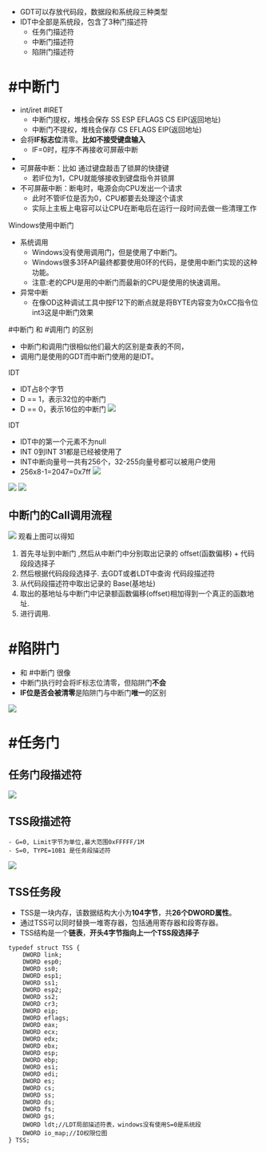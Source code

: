 - GDT可以存放代码段，数据段和系统段三种类型
- IDT中全部是系统段，包含了3种门描述符
	- 任务门描述符
	- 中断门描述符
	- 陷阱门描述符

# #中断门
- int/iret #IRET 
	- 中断门提权，堆栈会保存 SS ESP EFLAGS CS EIP(返回地址) 
	- 中断门不提权，堆栈会保存  CS EFLAGS EIP(返回地址) 
- 会将**IF标志位**清零。**比如不接受键盘输入**
	- IF=0时，程序不再接收可屏蔽中断
- 
- 可屏蔽中断：比如 通过键盘敲击了锁屏的快捷键
	- 若IF位为1，CPU就能够接收到键盘指令并锁屏
- 不可屏蔽中断：断电时，电源会向CPU发出一个请求
	- 此时不管IF位是否为0，CPU都要去处理这个请求
	- 实际上主板上电容可以让CPU在断电后在运行一段时间去做一些清理工作

Windows使用中断门
- 系统调用
	- Windows没有使用调用门，但是使用了中断门。	
	- Windows很多3环API最终都要使用0环的代码，是使用中断门实现的这种功能。
	- 注意:老的CPU是用的中断门而最新的CPU是使用的快速调用。
- 异常中断
	- 在像OD这种调试工具中按F12下的断点就是将BYTE内容变为0xCC指令位int3这是中断门效果

#中断门 和 #调用门 的区别
- 中断门和调用门很相似他们最大的区别是查表的不同，
- 调用门是使用的GDT而中断门使用的是IDT。

IDT
- IDT占8个字节
- D == 1，表示32位的中断门  
- D == 0，表示16位的中断门
![](../../photo/Pasted%20image%2020221208145708.png)

IDT
- IDT中的第一个元素不为null
- INT 0到INT 31都是已经被使用了
- INT中断向量号一共有256个，32-255向量号都可以被用户使用
- 256x8-1=2047=0x7ff
![](../../photo/Pasted%20image%2020221208150434.png)

![](../../photo/Pasted%20image%2020221208161112.png)
![](../../photo/Pasted%20image%2020221208163140.png)
## 中断门的Call调用流程
![](../../photo/Pasted%20image%2020221208171318.png)
观看上图可以得知
1. 首先寻址到中断门 ,然后从中断门中分别取出记录的 offset(函数偏移) + 代码段段选择子
2. 然后根据代码段段选择子. 去GDT或者LDT中查询 代码段描述符
3. 从代码段描述符中取出记录的 Base(基地址)
4. 取出的基地址与中断门中记录额函数偏移(offset)相加得到一个真正的函数地址.
5. 进行调用.

# #陷阱门
- 和 #中断门 很像
- 中断门执行时会将IF标志位清零，但陷阱门**不会**
- **IF位是否会被清零**是陷阱门与中断门**唯一**的区别

![](../../photo/Pasted%20image%2020221208163252.png)
# #任务门
## 任务门段描述符
![](../../photo/Pasted%20image%2020221208181721.png)

## TSS段描述符
	- G=0, Limit字节为单位,最大范围0xFFFFF/1M
	- S=0, TYPE=10B1 是任务段描述符 
![](../../photo/Pasted%20image%2020221208182521.png)

## TSS任务段 
- TSS是一块内存，该数据结构大小为**104字节**，共**26个DWORD属性**。
- 通过TSS可以同时替换一堆寄存器，包括通用寄存器和段寄存器。
- TSS结构是一个**链表**，**开头4字节指向上一个TSS段选择子**
```
typedef struct TSS {
	DWORD link;		
	DWORD esp0; 
	DWORD ss0;  
	DWORD esp1; 
	DWORD ss1;  
	DWORD esp2;
	DWORD ss2; 		
	DWORD cr3;
	DWORD eip;
	DWORD eflags;
	DWORD eax;
	DWORD ecx;
	DWORD edx;
	DWORD ebx;
	DWORD esp;
	DWORD ebp;
	DWORD esi;
	DWORD edi;
	DWORD es;
	DWORD cs;
	DWORD ss;
	DWORD ds;
	DWORD fs;
	DWORD gs;
	DWORD ldt;//LDT局部描述符表，windows没有使用S=0是系统段
	DWORD io_map;//IO权限位图
} TSS;
```


